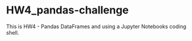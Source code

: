 # HW4_pandas-challenge
This is HW4 - Pandas DataFrames and using a Jupyter Notebooks coding shell. 
